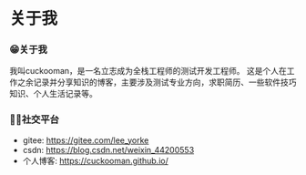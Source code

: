 # 关于我

### 😁关于我
我叫cuckooman，是一名立志成为全栈工程师的测试开发工程师。
这是个人在工作之余记录并分享知识的博客，主要涉及测试专业方向，求职简历、一些软件技巧知识、个人生活记录等。
### 🐱‍🚀社交平台
* gitee: https://gitee.com/lee_yorke
* csdn: https://blog.csdn.net/weixin_44200553
* 个人博客: https://cuckooman.github.io/
